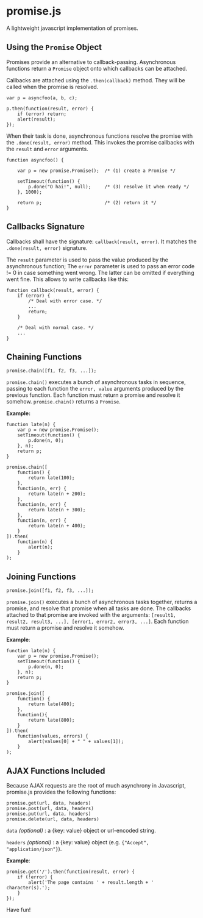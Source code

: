 # promise.js

A lightweight javascript implementation of promises.

## Using the `Promise` Object

Promises provide an alternative to callback-passing. Asynchronous functions return a `Promise` object onto which callbacks can be attached.

Callbacks are attached using the `.then(callback)` method. They will be called when the promise is resolved.

    var p = asyncfoo(a, b, c);

    p.then(function(result, error) {
        if (error) return;
        alert(result);
    });

When their task is done, asynchronous functions resolve the promise with the `.done(result, error)` method. This invokes the promise callbacks with the `result` and `error` arguments.

    function asyncfoo() {

        var p = new promise.Promise();  /* (1) create a Promise */

        setTimeout(function() {
            p.done("O hai!", null);     /* (3) resolve it when ready */
        }, 1000);

        return p;                       /* (2) return it */
    }

## Callbacks Signature

Callbacks shall have the signature: `callback(result, error)`. It matches the `.done(result, error)` signature.

The `result` parameter is used to pass the value produced by the asynchronous function; The `error` parameter is used to pass an error code != 0 in case something went wrong. The latter can be omitted if everything went fine. This allows to write callbacks like this:

    function callback(result, error) {
        if (error) {
            /* Deal with error case. */
            ...
            return;
        }
       
        /* Deal with normal case. */
        ...
    }


## Chaining Functions

    promise.chain([f1, f2, f3, ...]);

`promise.chain()` executes a bunch of asynchronous tasks in sequence, passing to each function the `error, value` arguments produced by the previous function. Each function must return a promise and resolve it somehow. `promise.chain()` returns a `Promise`.

**Example:**

    function late(n) {
        var p = new promise.Promise();
        setTimeout(function() {
            p.done(n, 0);
        }, n);
        return p;
    }

    promise.chain([
        function() {
            return late(100);
        },
        function(n, err) {
            return late(n + 200);
        },
        function(n, err) {
            return late(n + 300);
        },
        function(n, err) {
            return late(n + 400);
        }
    ]).then(
        function(n) {
            alert(n);
        }
    );


## Joining Functions

    promise.join([f1, f2, f3, ...]);

`promise.join()` executes a bunch of asynchronous tasks together, returns a promise, and resolve that promise when all tasks are done. The callbacks attached to that promise are invoked with the arguments: `[result1, result2, result3, ...], [error1, error2, error3, ...]`. Each function must return a promise and resolve it somehow. 

**Example**:

    function late(n) {
        var p = new promise.Promise();
        setTimeout(function() {
            p.done(n, 0);
        }, n);
        return p;
    }

    promise.join([
        function() {
            return late(400);
        },
        function(){
            return late(800);
        }
    ]).then(
        function(values, errors) {
            alert(values[0] + " " + values[1]);
        }
    );


## AJAX Functions Included

Because AJAX requests are the root of much asynchrony in Javascript, promise.js provides the following functions:

    promise.get(url, data, headers)
    promise.post(url, data, headers)
    promise.put(url, data, headers)
    promise.delete(url, data, headers)

`data` *(optional)* : a {key: value} object or url-encoded string.

`headers` *(optional)* :  a {key: value} object (e.g. `{"Accept", "application/json"}`).

**Example**:

    promise.get('/').then(function(result, error) {
        if (!error) {
            alert('The page contains ' + result.length + ' character(s).');
        }
    });


Have fun!
